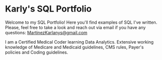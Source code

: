 # Karly's SQL Portfolio
Welcome to my SQL Portfolio! Here you'll find examples of SQL I've written. Please, feel free to take a look and reach out via email if you have any questions:
MartinezKarlanys@gmail.com  

I am a Certified Medical Coder learning Data Analytics. Extensive working knowledge of Medicare and Medicaid guidelines, CMS rules, Payer's policies and Coding guidelines.
